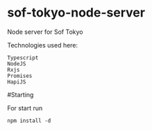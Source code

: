 # sof-tokyo-node-server
Node server for Sof Tokyo

Technologies used here:

	Typescript
	NodeJS
	Rxjs
	Promises
	HapiJS
	
#Starting

For start run

	npm install -d

